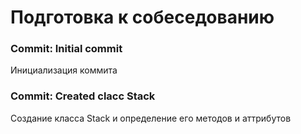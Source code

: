# Подготовка к собеседованию

### Commit: Initial commit
Инициализация коммита

### Commit: Created clacc Stack
Создание класса Stack и определение его методов и аттрибутов